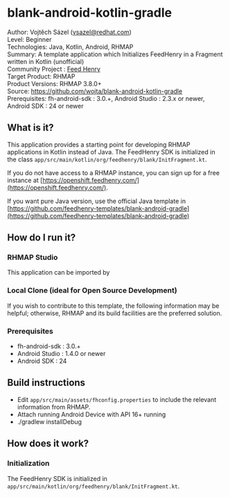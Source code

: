 # blank-android-kotlin-gradle
Author: Vojtěch Sázel (vsazel@redhat.com)   
Level: Beginner   
Technologies: Java, Kotlin, Android,  RHMAP   
Summary: A template application which Initializes FeedHenry in a Fragment written in Kotlin (unofficial)   
Community Project : [Feed Henry](http://feedhenry.org)   
Target Product: RHMAP   
Product Versions: RHMAP 3.8.0+   
Source: https://github.com/wojta/blank-android-kotlin-gradle   
Prerequisites: fh-android-sdk : 3.0.+, Android Studio : 2.3.x or newer, Android SDK : 24 or newer   

## What is it?

This application provides a starting point for developing RHMAP applications in Kotlin instead of Java. The FeedHenry SDK is initialized in the class `app/src/main/kotlin/org/feedhenry/blank/InitFragment.kt`.

If you do not have access to a RHMAP instance, you can sign up for a free instance at [https://openshift.feedhenry.com/](https://openshift.feedhenry.com/).

If you want pure Java version, use the official Java template in [https://github.com/feedhenry-templates/blank-android-gradle](https://github.com/feedhenry-templates/blank-android-gradle) 

## How do I run it?

### RHMAP Studio

This application can be imported by  

### Local Clone (ideal for Open Source Development)
If you wish to contribute to this template, the following information may be helpful; otherwise, RHMAP and its build facilities are the preferred solution.

###  Prerequisites
 * fh-android-sdk : 3.0.+
 * Android Studio : 1.4.0 or newer
 * Android SDK : 24

## Build instructions
 * Edit `app/src/main/assets/fhconfig.properties` to include the relevant information from RHMAP.
 * Attach running Android Device with API 16+ running
 * ./gradlew installDebug

## How does it work?

### Initialization

The FeedHenry SDK is initialized in `app/src/main/kotlin/org/feedhenry/blank/InitFragment.kt`.

